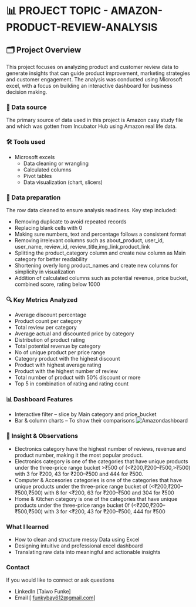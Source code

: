 #  📊 PROJECT TOPIC - AMAZON-PRODUCT-REVIEW-ANALYSIS

## 🗂 Project Overview
This project focuses on analyzing product and customer review data to generate insights that can guide product improvement, marketing strategies and customer engagement. The analysis was conducted using Microsoft excel, with a focus on building an interactive dashboard for business decision making.

### 📎 Data source
The primary source of data used in this project is Amazon casy study file and which was gotten from Incubator Hub using Amazon real life data.

### 🛠 Tools used
- Microsoft excels
  - Data cleaning or wrangling
  - Calculated columns
  - Pivot tables
  - Data visualization (chart, slicers)
    
### 🎯 Data preparation
The row data cleaned to ensure analysis readiness. Key step included:
-	Removing duplicate to avoid repeated records
-	Replacing blank cells with 0
-	Making sure numbers, text and percentage follows a consistent format
-	Removing irrelevant columns such as about_product, user_id, user_name, review_id, review_title,img_link,product_link
-	Splitting the product_category column and create new column as Main category for better readability
-	Shortening overly long product_names and create new columns for simplicity in visualization
-	Addition of calculated columns such as potential revenue, price bucket, combined score, rating below 1000
  
### 🔍 Key Metrics Analyzed
-	Average discount percentage
-	Product count per category
-	Total review per category
-	Average actual and discounted price by category
-	Distribution of product rating
-	Total potential revenue by category
-	No of unique product per price range
-	Category product with the highest discount
-	Product with highest average rating
-	Product with the highest number of review
-	Total number of product with 50% discount or more
-	Top 5 in combination of rating and rating count
  
### 📊 Dashboard Features
-	Interactive filter – slice by Main category and price_bucket
-	Bar & column charts – To show their comparisons
  ![Amazondashboard](https://github.com/user-attachments/assets/351baaf1-58dc-442c-8e6b-2e2820dc0c78)

### 🧠 Insight & Observations
- Electronics category have the highest number of reviews, revenue and product number, making it the most popular product.
- Electronics category is one of the categories that have unique products under the three-price range bucket >₹500 of (<₹200,₹200–₹500,>₹500) with 3 for ₹200, 43 for ₹200–₹500 and 444 for ₹500.
- Computer & Accesories categories is one of the categories that have unique products under the three-price range bucket of (<₹200,₹200–₹500,₹500) with 8 for <₹200, 63 for ₹200–₹500 and 304 for ₹500
- Home & Kitchen category is one of the categories that have unique products under the three-price range bucket 0f (<₹200,₹200–₹500,₹500) with 3 for <₹200, 43 for ₹200–₹500, 444 for ₹500

###	What I learned
-	How to clean and structure messy Data using Excel
-	Designing intuitive and professional excel dashboard
-	Translating raw data into meaningful and actionable insights

###	Contact
If you would like to connect or ask questions
-	LinkedIn [Taiwo Funke]
-	Email [ funkybay612@gmail.com]

